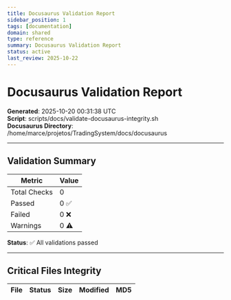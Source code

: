 ```yaml
---
title: Docusaurus Validation Report
sidebar_position: 1
tags: [documentation]
domain: shared
type: reference
summary: Docusaurus Validation Report
status: active
last_review: 2025-10-22
---
```


# Docusaurus Validation Report

**Generated**: 2025-10-20 00:31:38 UTC  
**Script**: scripts/docs/validate-docusaurus-integrity.sh  
**Docusaurus Directory**: /home/marce/projetos/TradingSystem/docs/docusaurus

---

## Validation Summary

| Metric | Value |
|--------|-------|
| Total Checks | 0 |
| Passed | 0 ✅ |
| Failed | 0 ❌ |
| Warnings | 0 ⚠️  |

**Status**: ✅ All validations passed

---

## Critical Files Integrity

| File | Status | Size | Modified | MD5 |
|------|--------|------|----------|-----|
